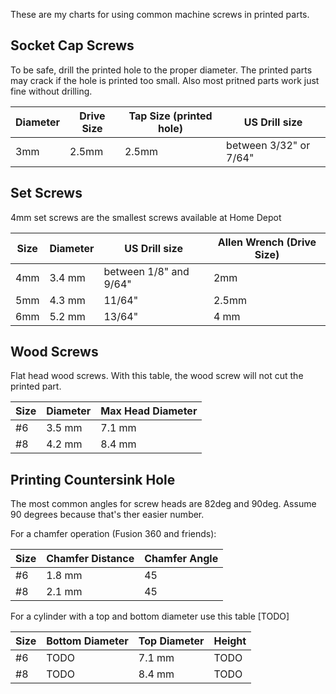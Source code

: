 These are my charts for using common machine screws in printed parts.

## Socket Cap Screws
To be safe, drill the printed hole to the proper diameter.  The printed parts may crack if the hole is printed too small.  Also most pritned parts work just fine without drilling. 

| Diameter | Drive Size | Tap Size (printed hole) | US Drill size |
|--------- | ---------- | ----------------------- | ---------|
| 3mm      | 2.5mm      | 2.5mm                   | between 3/32" or 7/64" |


## Set Screws
4mm set screws are the smallest screws available at Home Depot

| Size | Diameter | US Drill size     | Allen Wrench (Drive Size)  |
| ---- | -------- | ----------------- | -------------------------- |
| 4mm  | 3.4 mm   | between 1/8" and 9/64" | 2mm |
| 5mm  | 4.3 mm   | 11/64" | 2.5mm |
| 6mm  | 5.2 mm   | 13/64" | 4 mm |


## Wood Screws
Flat head wood screws.  With this table, the wood screw will not cut the printed part.

| Size | Diameter | Max Head Diameter | 
| ---- | -------- | ----------------- |
| #6 | 3.5 mm | 7.1 mm |
| #8 | 4.2 mm | 8.4 mm |

## Printing Countersink Hole
The most common angles for screw heads are 82deg and 90deg.  Assume 90 degrees because that's ther easier number.

For a chamfer operation (Fusion 360 and friends):

| Size | Chamfer Distance | Chamfer Angle 
| ---- | ---------------- | ----------------- | 
| #6   | 1.8 mm | 45 |
| #8   | 2.1 mm | 45 |

For a cylinder with a top and bottom diameter use this table [TODO]

| Size | Bottom Diameter  | Top Diameter | Height | 
| ---- | ---------------- | -------------| ------ |
| #6   | TODO | 7.1 mm | TODO |
| #8   | TODO | 8.4 mm | TODO |

